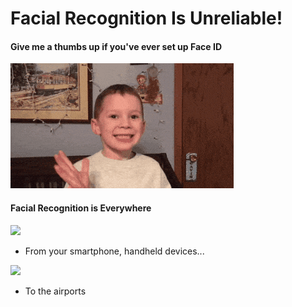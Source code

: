 # Facial Recognition Is Unreliable!

#### Give me a thumbs up if you've ever set up Face ID
![](https://github.com/jtrinh21/FACEBULOUS/blob/master/200_d.gif)







#### Facial Recognition is Everywhere

![](https://d1sr9z1pdl3mb7.cloudfront.net/wp-content/uploads/2018/07/17142139/apple-face-id.jpg)

- From your smartphone, handheld devices...

![](https://scx2.b-cdn.net/gfx/news/2018/1-facialrecogn.jpg)

- To the airports


